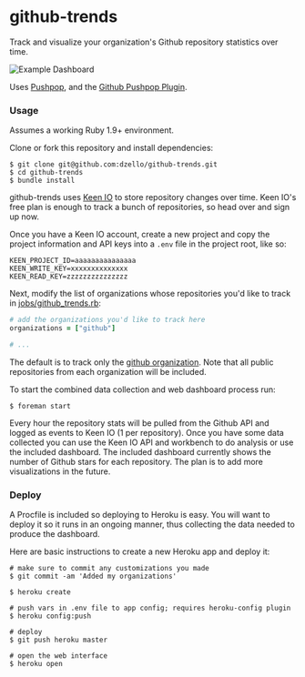 # github-trends

Track and visualize your organization's Github repository statistics over time.

![Example Dashboard](http://f.cl.ly/items/0c3h3l2E1J1z1m1u3l1A/github_trends.png)

Uses [Pushpop](https://github.com/pushpop-project/pushpop), and the [Github Pushpop Plugin](https://github.com/pushpop-project/pushpop-github).

### Usage

Assumes a working Ruby 1.9+ environment.

Clone or fork this repository and install dependencies:

``` shell
$ git clone git@github.com:dzello/github-trends.git
$ cd github-trends
$ bundle install
```

github-trends uses [Keen IO](https://keen.io) to store repository changes over time. Keen IO's free plan is enough to track a bunch of repositories, so head over and sign up now.

Once you have a Keen IO account, create a new project and copy the project information and API keys into a `.env` file in the project root, like so:

```
KEEN_PROJECT_ID=aaaaaaaaaaaaaaa
KEEN_WRITE_KEY=xxxxxxxxxxxxxx
KEEN_READ_KEY=zzzzzzzzzzzzzzz
```

Next, modify the list of organizations whose repositories you'd like to track in [jobs/github_trends.rb](jobs/github_trends.rb):

``` ruby
# add the organizations you'd like to track here
organizations = ["github"]

# ...
```

The default is to track only the [github organization](https://github.com/github). Note that all public repositories from each organization will be included.

To start the combined data collection and web dashboard process run:

``` shell
$ foreman start
```

Every hour the repository stats will be pulled from the Github API and logged as events to Keen IO (1 per repository).
Once you have some data collected you can use the Keen IO API and workbench to do analysis or use the included dashboard. The included dashboard currently shows the number of Github stars for each repository. The plan is to add more visualizations in the future.

### Deploy

A Procfile is included so deploying to Heroku is easy. You will want to deploy it so it runs in an ongoing manner, thus collecting the data needed to produce the dashboard.

Here are basic instructions to create a new Heroku app and deploy it:

``` shell
# make sure to commit any customizations you made
$ git commit -am 'Added my organizations'

$ heroku create

# push vars in .env file to app config; requires heroku-config plugin
$ heroku config:push

# deploy
$ git push heroku master

# open the web interface
$ heroku open
```
